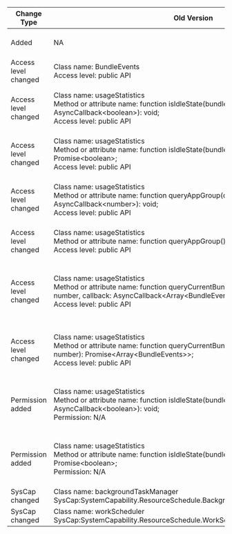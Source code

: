 | Change Type | Old Version | New Version | d.ts File |
| ---- | ------ | ------ | -------- |
|Added|NA|Class name: WorkInfo<br>Method or attribute name: parameters?: {[key: string]: number \| string \| boolean};|@ohos.resourceschedule.workScheduler.d.ts|
|Access level changed|Class name: BundleEvents<br>Access level: public API|Class name: BundleEvents<br>Access level: system API|@ohos.resourceschedule.usageStatistics.d.ts|
|Access level changed|Class name: usageStatistics<br>Method or attribute name: function isIdleState(bundleName: string, callback: AsyncCallback\<boolean>): void;<br>Access level: public API|Class name: usageStatistics<br>Method or attribute name: function isIdleState(bundleName: string, callback: AsyncCallback\<boolean>): void;<br>Access level: system API|@ohos.resourceschedule.usageStatistics.d.ts|
|Access level changed|Class name: usageStatistics<br>Method or attribute name: function isIdleState(bundleName: string): Promise\<boolean>;<br>Access level: public API|Class name: usageStatistics<br>Method or attribute name: function isIdleState(bundleName: string): Promise\<boolean>;<br>Access level: system API|@ohos.resourceschedule.usageStatistics.d.ts|
|Access level changed|Class name: usageStatistics<br>Method or attribute name: function queryAppGroup(callback: AsyncCallback\<number>): void;<br>Access level: public API|Class name: usageStatistics<br>Method or attribute name: function queryAppGroup(callback: AsyncCallback\<number>): void;<br>Access level: system API|@ohos.resourceschedule.usageStatistics.d.ts|
|Access level changed|Class name: usageStatistics<br>Method or attribute name: function queryAppGroup(): Promise\<number>;<br>Access level: public API|Class name: usageStatistics<br>Method or attribute name: function queryAppGroup(): Promise\<number>;<br>Access level: system API|@ohos.resourceschedule.usageStatistics.d.ts|
|Access level changed|Class name: usageStatistics<br>Method or attribute name: function queryCurrentBundleEvents(begin: number, end: number, callback: AsyncCallback\<Array\<BundleEvents>>): void;<br>Access level: public API|Class name: usageStatistics<br>Method or attribute name: function queryCurrentBundleEvents(begin: number, end: number, callback: AsyncCallback\<Array\<BundleEvents>>): void;<br>Access level: system API|@ohos.resourceschedule.usageStatistics.d.ts|
|Access level changed|Class name: usageStatistics<br>Method or attribute name: function queryCurrentBundleEvents(begin: number, end: number): Promise\<Array\<BundleEvents>>;<br>Access level: public API|Class name: usageStatistics<br>Method or attribute name: function queryCurrentBundleEvents(begin: number, end: number): Promise\<Array\<BundleEvents>>;<br>Access level: system API|@ohos.resourceschedule.usageStatistics.d.ts|
|Permission added|Class name: usageStatistics<br>Method or attribute name: function isIdleState(bundleName: string, callback: AsyncCallback\<boolean>): void;<br>Permission: N/A|Class name: usageStatistics<br>Method or attribute name: function isIdleState(bundleName: string, callback: AsyncCallback\<boolean>): void;<br>Permission: ohos.permission.BUNDLE_ACTIVE_INFO|@ohos.resourceschedule.usageStatistics.d.ts|
|Permission added|Class name: usageStatistics<br>Method or attribute name: function isIdleState(bundleName: string): Promise\<boolean>;<br>Permission: N/A|Class name: usageStatistics<br>Method or attribute name: function isIdleState(bundleName: string): Promise\<boolean>;<br>Permission: ohos.permission.BUNDLE_ACTIVE_INFO|@ohos.resourceschedule.usageStatistics.d.ts|
|SysCap changed|Class name: backgroundTaskManager<br>SysCap:SystemCapability.ResourceSchedule.BackgroundTaskManager.TransientTask|Class name: backgroundTaskManager<br>SysCap: N/A|@ohos.resourceschedule.backgroundTaskManager.d.ts|
|SysCap changed|Class name: workScheduler<br>SysCap:SystemCapability.ResourceSchedule.WorkScheduler|Class name: workScheduler<br>SysCap: N/A|@ohos.resourceschedule.workScheduler.d.ts|
